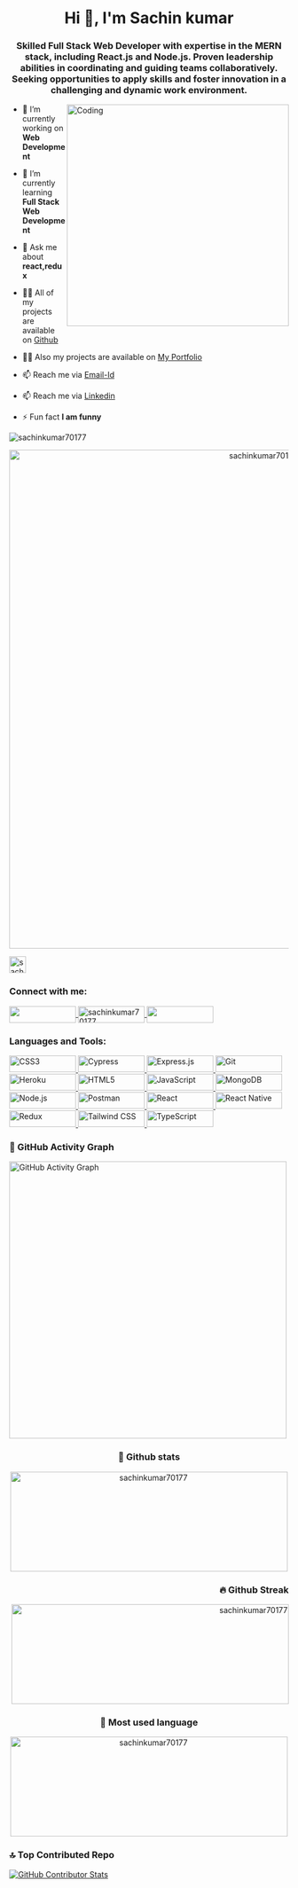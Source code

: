 <h1 align="center">Hi 👋, I'm Sachin kumar</h1>
<h3 align="center">Skilled Full Stack Web Developer with expertise in the MERN stack, including React.js and Node.js. Proven leadership abilities in coordinating and guiding teams collaboratively. Seeking opportunities to apply skills and foster innovation in a challenging and dynamic work environment.</h3>
<img align="right" alt="Coding" width="400" src="https://cdn.dribbble.com/users/1162077/screenshots/3848914/programmer.gif">

- 🔭 I’m currently working on **Web Development**

- 🌱 I’m currently learning **Full Stack Web Development**

- 💬 Ask me about **react,redux**

- 👨‍💻 All of my projects are available on <a href="https://github.com/sachinkumar70177" target="_blank">Github</a>

- 👨‍💻 Also my projects are available on <a href="https://sachinkumar70177.github.io/" target="_blank">My Portfolio </a>

- 📫 Reach me via  <a href="mailto:sachinaptel.k.786@gmail.com">Email-Id</a>

- 📫 Reach me via  <a href="https://www.linkedin.com/in/sachinkumar70177/" target="_blank">Linkedin</a>

- ⚡ Fun fact **I am funny**

<p align="left"> <img src="https://komarev.com/ghpvc/?username=sachinkumar70177&label=Profile%20views&color=0e75b6&style=flat" alt="sachinkumar70177" /> </p>

<p align="center"  width="900">
    <a href="https://github.com/ryo-ma/github-profile-trophy" target="_blank">
        <img src="https://github-profile-trophy.vercel.app/?username=sachinkumar70177" alt="sachinkumar70177" width="900"/>
    </a>
</p>

<p align="left">
    <a href="https://twitter.com/sachinpate95178" target="_blank">
        <img src="https://img.shields.io/twitter/follow/sachinpate95178?color=1DA1F2&logo=twitter&style=flat" alt="sachinpate95178" height="30" />
    </a>
</p>


**<h3 align="left">Connect with me:</h3>**
<p align="left">
    <a href="https://twitter.com/sachinpate95178" target="_blank">
        <img align="center" src="https://img.shields.io/badge/Twitter-000000?style=flat&logo=twitter&logoColor=white" height="30" width="120" />
    </a>
    <a href="https://linkedin.com/in/sachinkumar70177" target="_blank">
        <img align="center" src="https://img.shields.io/badge/LinkedIn-%230077B5.svg?style=flat&logo=linkedin&logoColor=white" alt="sachinkumar70177" height="30" width="120" />
    </a>
  <a href="https://www.instagram.com/i_m_only_sk/" target="_blank">
        <img align="center" src="https://img.shields.io/badge/Instagram-E4405F?style=flat&logo=instagram&logoColor=white" height="30" width="120" />
    </a>
</p>


<h3 align="left">Languages and Tools:</h3>

<p align="left">
    <a href="https://www.w3schools.com/css/" target="_blank" rel="noreferrer">
        <img src="https://img.shields.io/badge/CSS3-1572B6?style=flat&logo=css3&logoColor=white" alt="CSS3" style="width: 120px; height: 30px;" />
    </a>
    <a href="https://www.cypress.io" target="_blank" rel="noreferrer">
        <img src="https://img.shields.io/badge/Cypress-17202C?style=flat&logo=cypress&logoColor=white" alt="Cypress" style="width: 120px; height: 30px;"/>
    </a>
    <a href="https://expressjs.com" target="_blank" rel="noreferrer">
        <img src="https://img.shields.io/badge/Express.js-000000?style=flat&logo=express&logoColor=white" alt="Express.js" style="width: 120px; height: 30px;"/>
    </a>
    <a href="https://git-scm.com/" target="_blank" rel="noreferrer">
        <img src="https://img.shields.io/badge/Git-F05032?style=flat&logo=git&logoColor=white" alt="Git" style="width: 120px; height: 30px;"/>
    </a>
    <a href="https://heroku.com" target="_blank" rel="noreferrer">
        <img src="https://img.shields.io/badge/Heroku-430098?style=flat&logo=heroku&logoColor=white" alt="Heroku" style="width: 120px; height: 30px;"/>
    </a>
    <a href="https://www.w3.org/html/" target="_blank" rel="noreferrer">
        <img src="https://img.shields.io/badge/HTML5-E34F26?style=flat&logo=html5&logoColor=white" alt="HTML5" style="width: 120px; height: 30px;"/>
    </a>
    <a href="https://developer.mozilla.org/en-US/docs/Web/JavaScript" target="_blank" rel="noreferrer">
        <img src="https://img.shields.io/badge/JavaScript-F7DF1E?style=flat&logo=javascript&logoColor=black" alt="JavaScript" style="width: 120px; height: 30px;"/>
    </a>
    <a href="https://www.mongodb.com/" target="_blank" rel="noreferrer">
        <img src="https://img.shields.io/badge/MongoDB-47A248?style=flat&logo=mongodb&logoColor=white" alt="MongoDB" style="width: 120px; height: 30px;"/>
    </a>
    <a href="https://nodejs.org" target="_blank" rel="noreferrer">
        <img src="https://img.shields.io/badge/Node.js-339933?style=flat&logo=node.js&logoColor=white" alt="Node.js" style="width: 120px; height: 30px;"/>
    </a>
    <a href="https://postman.com" target="_blank" rel="noreferrer">
        <img src="https://img.shields.io/badge/Postman-FF6C37?style=flate&logo=postman&logoColor=white" alt="Postman" style="width: 120px; height: 30px;"/>
    </a>
    <a href="https://reactjs.org/" target="_blank" rel="noreferrer">
        <img src="https://img.shields.io/badge/React-61DAFB?style=flat&logo=react&logoColor=white" alt="React" style="width: 120px; height: 30px;"/>
    </a>
    <a href="https://reactnative.dev/" target="_blank" rel="noreferrer">
        <img src="https://img.shields.io/badge/React_Native-61DAFB?style=flat&logo=react&logoColor=white" alt="React Native" style="width: 120px; height: 30px;"/>
    </a>
    <a href="https://redux.js.org" target="_blank" rel="noreferrer">
        <img src="https://img.shields.io/badge/Redux-764ABC?style=flat&logo=redux&logoColor=white" alt="Redux" style="width: 120px; height: 30px;"/>
    </a>
    <a href="https://tailwindcss.com/" target="_blank" rel="noreferrer">
        <img src="https://img.shields.io/badge/Tailwind_CSS-38B2AC?style=flat&logo=tailwind-css&logoColor=white" alt="Tailwind CSS"style="width: 120px; height: 30px;" />
    </a>
    <a href="https://www.typescriptlang.org/" target="_blank" rel="noreferrer">
        <img src="https://img.shields.io/badge/TypeScript-3178C6?style=flat&logo=typescript&logoColor=white" alt="TypeScript" style="width: 120px; height: 30px;"/>
    </a>
</p>
<!-- GitHub Activity Graph -->
<h3>💭 GitHub Activity Graph</h3>
<p align="left">
    <a href="https://github-readme-activity-graph.vercel.app/graph?username=sachinkumar70177&bg_color=ffffff">
        <img src="https://github-readme-activity-graph.vercel.app/graph?username=sachinkumar70177&bg_color=ffffff" alt="GitHub Activity Graph" width="500"/>
    </a>
</p>

<!-- Middle Card -->
<h3  align="middle">
    📝 Github stats</h3>
<p align="center">
    <a href="https://github-readme-stats.vercel.app/api?username=sachinkumar70177&show_icons=true&locale=en" target="_blank">
        <img src="https://github-readme-stats.vercel.app/api?username=sachinkumar70177&show_icons=true&locale=en" alt="sachinkumar70177" width="500" height="180"/>
    </a>
</p>

<!-- Right Card -->

<h3 align="right">🔥 Github Streak</h3>
                                           
<p align="right">
    <a href="https://github-readme-streak-stats.herokuapp.com/?user=sachinkumar70177" target="_blank">
        <img src="https://github-readme-streak-stats.herokuapp.com/?user=sachinkumar70177" alt="sachinkumar70177" width="500" height="180"/>
    </a>
</p>


<!-- Left Card -->
<h3 align ="middle">🤝 Most used language</h3>
<p align="middle">
    <a href="https://github-readme-stats.vercel.app/api/top-langs?username=sachinkumar70177&show_icons=true&locale=en&layout=compact" target="_blank">
        <img src="https://github-readme-stats.vercel.app/api/top-langs?username=sachinkumar70177&show_icons=true&locale=en&layout=compact" alt="sachinkumar70177" width="500" height="180"/>
    </a>
</p>



### 🔝 Top Contributed Repo
<p align ="left">
    <a href="https://github-contributor-stats.vercel.app/api?username=sachinkumar70177&limit=5&theme=flat&combine_all_yearly_contributions=true">
<img src="https://github-contributor-stats.vercel.app/api?username=sachinkumar70177&limit=5&theme=flat&combine_all_yearly_contributions=true" alt="GitHub Contributor Stats"/>
        </a>
</p>

